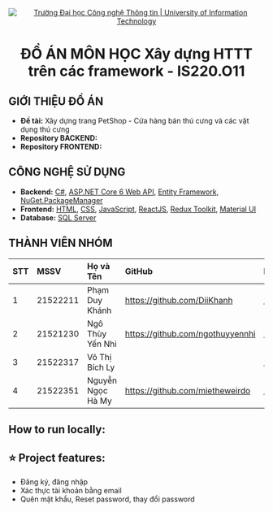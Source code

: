 ﻿<p align="center">
  <a href="https://www.uit.edu.vn/" title="Trường Đại học Công nghệ Thông tin" style="border: none;">
    <img src="https://i.imgur.com/WmMnSRt.png" alt="Trường Đại học Công nghệ Thông tin | University of Information Technology">
  </a>
</p>

<h1 align="center"><b>ĐỒ ÁN MÔN HỌC Xây dựng HTTT trên các framework - IS220.O11</b></h1>

## GIỚI THIỆU ĐỒ ÁN

- **Đề tài:** Xây dựng trang PetShop - Cửa hàng bán thú cưng và các vật dụng thú cưng
- **Repository BACKEND:** 
- **Repository FRONTEND:**
## CÔNG NGHỆ SỬ DỤNG

- **Backend:** [C#](https://learn.microsoft.com/en-us/dotnet/csharp/), [ASP.NET Core 6 Web API](https://learn.microsoft.com/en-us/aspnet/core/tutorials/first-web-api?view=aspnetcore-7.0&tabs=visual-studio/), [Entity Framework](https://learn.microsoft.com/en-us/ef/), [NuGet.PackageManager](https://www.nuget.org/packages/NuGet.PackageManagement)
- **Frontend:** [HTML](https://developer.mozilla.org/en-US/docs/Web/HTML), [CSS](https://developer.mozilla.org/en-US/docs/Web/CSS), [JavaScript](https://www.javascript.com/), [ReactJS](https://reactjs.org/), [Redux Toolkit](https://redux.js.org/), [Material UI](https://mui.com/)
- **Database:** [SQL Server](https://www.microsoft.com/en-us/sql-server/sql-server-downloads)
## THÀNH VIÊN NHÓM

| STT | MSSV     | Họ và Tên         | GitHub                           | Email                  |
| :-- | :------- | :---------------- | :------------------------------- | :--------------------- |
| 1   | 21522211 | Phạm Duy Khánh    | https://github.com/DiiKhanh      | 21522211@gm.uit.edu.vn |
| 2   | 21521230 | Ngô Thùy Yến Nhi  | https://github.com/ngothuyyennhi | 21521230@gm.uit.edu.vn |
| 3   | 21522317 | Võ Thị Bích Ly    |                                  | 21522317@gm.uit.edu.vn |
| 4   | 21522351 | Nguyễn Ngọc Hà My | https://github.com/mietheweirdo  | 21522351@gm.uit.edu.vn |

## How to run locally:



## ⭐ Project features:

- Đăng ký, đăng nhập
- Xác thực tài khoản bằng email
- Quên mật khẩu, Reset password, thay đổi password
